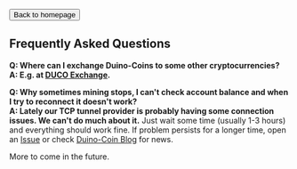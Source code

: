 <!--
layout: page
title: "Duino-Coin FAQ"
permalink: /faq/
-->

<button onclick="window.location.href = 'https://revoxhere.github.io/duino-coin/';">Back to homepage</button>

## Frequently Asked Questions

**Q: Where can I exchange Duino-Coins to some other cryptocurrencies?** <br>
**A: E.g. at [DUCO Exchange](https://revoxhere.github.io/duco-exchange/).**

**Q: Why sometimes mining stops, I can't check account balance and when I try to reconnect it doesn't work?** <br>
**A: Lately our TCP tunnel provider is probably having some connection issues. We can't do much about it.** Just wait some time (usually 1-3 hours) and everything should work fine. If problem persists for a longer time, open an [Issue](https://github.com/revoxhere/duino-coin/issues) or check [Duino-Coin Blog](https://revoxhere.github.io/duino-coin/) for news.

More to come in the future.

